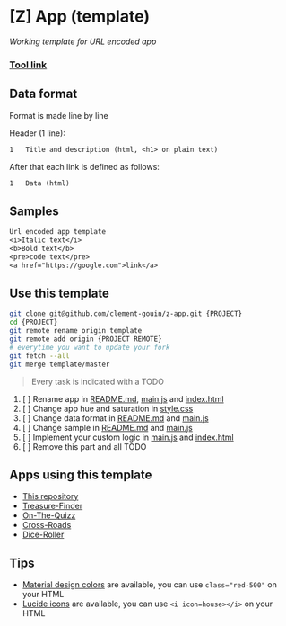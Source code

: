 # [Z] App (template)
*Working template for URL encoded app*

<!-- TODO: 1. rename app -->

### [Tool link](https://clement-gouin.github.io/z-app/)

## Data format

<!-- TODO: 3. change data format -->

Format is made line by line

Header (1 line):
```txt
1   Title and description (html, <h1> on plain text)
```

After that each link is defined as follows:
```txt
1   Data (html)
```

## Samples

<!-- TODO: 4. change sample -->

```txt
Url encoded app template
<i>Italic text</i>
<b>Bold text</b>
<pre>code text</pre>
<a href="https://google.com">link</a>
```

## Use this template

<!-- TODO: 6. remove this part -->

```bash
git clone git@github.com/clement-gouin/z-app.git {PROJECT}
cd {PROJECT}
git remote rename origin template
git remote add origin {PROJECT REMOTE}
# everytime you want to update your fork
git fetch --all
git merge template/master
```

> Every task is indicated with a TODO

1. [ ] Rename app in [README.md](./README.md), [main.js](./main.js) and [index.html](./index.html)
2. [ ] Change app hue and saturation in [style.css](./style.css)
3. [ ] Change data format in [README.md](./README.md) and [main.js](./main.js)
4. [ ] Change sample in [README.md](./README.md) and [main.js](./main.js)
5. [ ] Implement your custom logic in [main.js](./main.js) and [index.html](./index.html)
6. [ ] Remove this part and all TODO

## Apps using this template

* [This repository](https://github.com/clement-gouin/z-app)
* [Treasure-Finder](https://github.com/clement-gouin/z-treasure-finder)
* [On-The-Quizz](https://github.com/clement-gouin/z-on-the-quizz)
* [Cross-Roads](https://github.com/clement-gouin/z-on-the-quizz)
* [Dice-Roller](https://github.com/clement-gouin/z-cross-roads)

## Tips

* [Material design colors](https://materialui.co/colors/) are available, you can use `class="red-500"` on your HTML
* [Lucide icons](https://lucide.dev/icons) are available, you can use `<i icon=house></i>` on your HTML